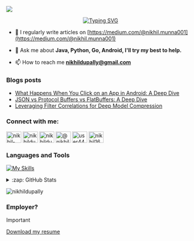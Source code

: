 <p>
  <img src = "https://capsule-render.vercel.app/api?type=waving&height=300&color=auto&text=Nikhil%20Dupally&textBg=false&desc=Software%20Developer&descAlign=51&descAlignY=64&fontSize=90&fontAlignY=42&animation=fadeIn)"/>
</p>


<div align="center">
  
  <!-- Introduction -->
  [![Typing SVG](https://readme-typing-svg.demolab.com?font=Fira+Code&size=34&duration=5000&pause=1000&center=true&repeat=true&width=535&lines=Hi%2C+I'm+Nikhil+Dupally)](https://github.com/NikhilDupally)

  
</div>

- 📝 I regularly write articles on [https://medium.com/@nikhil.munna001](https://medium.com/@nikhil.munna001)

- 💬 Ask me about **Java, Python, Go, Android, I'll try my best to help.**

- 📫 How to reach me **nikhildupally@gmail.com**

### Blogs posts
<!-- BLOG-POST-LIST:START -->
- [What Happens When You Click on an App in Android: A Deep Dive](https://medium.com/@nikhil.munna001/what-happens-when-you-click-on-an-app-in-android-a-deep-dive-0d612bf278c6?source=rss-68812b6a278a------2)
- [JSON vs Protocol Buffers vs FlatBuffers: A Deep Dive](https://medium.com/@nikhil.munna001/json-vs-protocol-buffers-vs-flatbuffers-a-deep-dive-4b801d995e43?source=rss-68812b6a278a------2)
- [Leveraging Filter Correlations for Deep Model Compression](https://medium.com/@nikhil.munna001/leveraging-filter-correlations-for-deep-model-compression-8bd82dc95354?source=rss-68812b6a278a------2)
<!-- BLOG-POST-LIST:END -->

<h3 align="left">Connect with me:</h3>
<p align="left">
<a href="https://linkedin.com/in/nikhil-dupally" target="blank"><img align="center" src="https://raw.githubusercontent.com/rahuldkjain/github-profile-readme-generator/master/src/images/icons/Social/linked-in-alt.svg" alt="nikhil-dupally" height="30" width="40" /></a>
<a href="https://stackoverflow.com/users/11692985/nikhil-dupally" target="blank"><img align="center" src="https://raw.githubusercontent.com/rahuldkjain/github-profile-readme-generator/master/src/images/icons/Social/stack-overflow.svg" alt="nikhildupally" height="30" width="40" /></a>
<a href="https://instagram.com/nikhildupally" target="blank"><img align="center" src="https://raw.githubusercontent.com/rahuldkjain/github-profile-readme-generator/master/src/images/icons/Social/instagram.svg" alt="nikhildupally" height="30" width="40" /></a>
<a href="https://medium.com/@nikhil.munna001" target="blank"><img align="center" src="https://raw.githubusercontent.com/rahuldkjain/github-profile-readme-generator/master/src/images/icons/Social/medium.svg" alt="@nikhil.munna001" height="30" width="40" /></a>
<a href="https://www.leetcode.com/user4491o" target="blank"><img align="center" src="https://raw.githubusercontent.com/rahuldkjain/github-profile-readme-generator/master/src/images/icons/Social/leet-code.svg" alt="user4491o" height="30" width="40" /></a>
  <a href="https://www.codechef.com/users/nikhil1627" target="blank"><img align="center" src="https://cdn.jsdelivr.net/npm/simple-icons@3.1.0/icons/codechef.svg" alt="nikhil1627" height="30" width="40" /></a>
</p>


### Languages and Tools

[![My Skills](https://skillicons.dev/icons?i=java,py,go,kotlin,js,c,cpp,dart,django,docker,aws,gcp,azure,androidstudio,spring,js,nodejs,react,express,firebase,gradle,grafana,graphql,mongodb,postgres,redis,pytorch,tensorflow)](https://skillicons.dev)


<details>
  <summary>
    :zap: GitHub Stats
  </summary>
  <p><img align="left" src="https://github-readme-stats.vercel.app/api/top-langs?username=nikhildupally&show_icons=true&locale=en&layout=compact&theme=transparent" alt="nikhildupally" /></p>

<p>&nbsp;<img align="center" src="https://github-readme-stats.vercel.app/api?username=nikhildupally&show_icons=true&locale=en&theme=transparent" alt="nikhildupally" /></p>
</details>
<p align="left"> <img src="https://komarev.com/ghpvc/?username=nikhildupally&label=Profile%20views&color=brightgreen&style=flat" alt="nikhildupally" /> </p>

### Employer?
> [!IMPORTANT]  
> <a href="https://drive.google.com/drive/folders/1hJGhQTtzDUzMqRtoIQUx7QTLtCN726ZK?usp=sharing" download>Download my resume</a>

